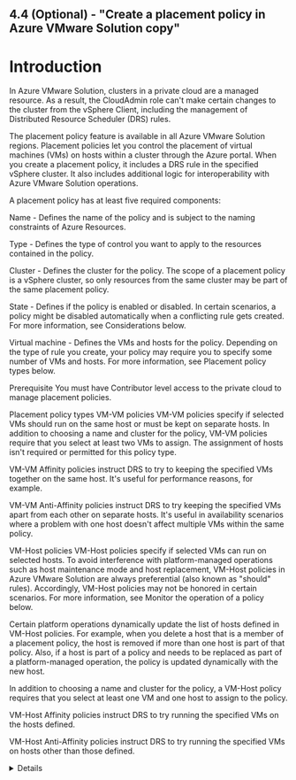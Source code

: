 4.4 (Optional) - "Create a placement policy in Azure VMware Solution copy"
---

# Introduction

In Azure VMware Solution, clusters in a private cloud are a managed resource. As a result, the CloudAdmin role can't make certain changes to the cluster from the vSphere Client, including the management of Distributed Resource Scheduler (DRS) rules.

The placement policy feature is available in all Azure VMware Solution regions. Placement policies let you control the placement of virtual machines (VMs) on hosts within a cluster through the Azure portal. When you create a placement policy, it includes a DRS rule in the specified vSphere cluster. It also includes additional logic for interoperability with Azure VMware Solution operations.

A placement policy has at least five required components:

Name - Defines the name of the policy and is subject to the naming constraints of Azure Resources.

Type - Defines the type of control you want to apply to the resources contained in the policy.

Cluster - Defines the cluster for the policy. The scope of a placement policy is a vSphere cluster, so only resources from the same cluster may be part of the same placement policy.

State - Defines if the policy is enabled or disabled. In certain scenarios, a policy might be disabled automatically when a conflicting rule gets created. For more information, see Considerations below.

Virtual machine - Defines the VMs and hosts for the policy. Depending on the type of rule you create, your policy may require you to specify some number of VMs and hosts. For more information, see Placement policy types below.

Prerequisite
You must have Contributor level access to the private cloud to manage placement policies.

Placement policy types
VM-VM policies
VM-VM policies specify if selected VMs should run on the same host or must be kept on separate hosts. In addition to choosing a name and cluster for the policy, VM-VM policies require that you select at least two VMs to assign. The assignment of hosts isn't required or permitted for this policy type.

VM-VM Affinity policies instruct DRS to try to keeping the specified VMs together on the same host. It's useful for performance reasons, for example.

VM-VM Anti-Affinity policies instruct DRS to try keeping the specified VMs apart from each other on separate hosts. It's useful in availability scenarios where a problem with one host doesn't affect multiple VMs within the same policy.

VM-Host policies
VM-Host policies specify if selected VMs can run on selected hosts. To avoid interference with platform-managed operations such as host maintenance mode and host replacement, VM-Host policies in Azure VMware Solution are always preferential (also known as "should" rules). Accordingly, VM-Host policies may not be honored in certain scenarios. For more information, see Monitor the operation of a policy below.

Certain platform operations dynamically update the list of hosts defined in VM-Host policies. For example, when you delete a host that is a member of a placement policy, the host is removed if more than one host is part of that policy. Also, if a host is part of a policy and needs to be replaced as part of a platform-managed operation, the policy is updated dynamically with the new host.

In addition to choosing a name and cluster for the policy, a VM-Host policy requires that you select at least one VM and one host to assign to the policy.

VM-Host Affinity policies instruct DRS to try running the specified VMs on the hosts defined.

VM-Host Anti-Affinity policies instruct DRS to try running the specified VMs on hosts other than those defined.

<details>

## Create a placement policy
There is no defined limit to the number of policies that you create. However, the more placement constraints you create, the more challenging it is for vSphere DRS to effectively move virtual machines within the cluster and provide the resources needed by the workloads.

Make sure to review the requirements for the policy type.

In your Azure VMware Solution private cloud, under Manage, select Placement policies > + Create.

### Tip

You may also select the Cluster from the Placement Policy overview pane and then select Create.

Provide a descriptive name, select the policy type, and select the cluster where the policy is created. Then select Enabled.

### Warning

If you disable the policy, then the policy and the underlying DRS rule are created, but the policy actions are ignored until you enable the policy.

If you selected VM-Host affinity or VM-Host anti-affinity as the type, select + Add hosts and the hosts to include in the policy. You can select multiple hosts.

### Note

The select hosts pane shows how many VM-Host policies are associated with the host and the total number of VMs contained in those associated policies.

Select + Add virtual machine and the VMs to include in the policy. You can select multiple VMs.

### Note

The select hosts pane shows how many VM-Host policies are associated with the host and the total number of VMs contained in those associated policies.

Once you've finished adding the VMs you want, select Add virtual machines.

Select Next: Review and create to review your policy.

Select Create policy. If you want to make changes, select Back: Basics.

After the placement policy gets created, select Refresh to see it in the list.

Screenshot showing the placement policy as Enabled after it's created.

Edit a placement policy
You can change the state of a policy, add a new resource, or unassign an existing resource.

Change the policy state
You can change the state of a policy to Enabled or Disabled.

In your Azure VMware Solution private cloud, under Manage, select Placement policies.

For the policy you want to edit, select More (...) and then select Edit.

### Tip

You can disable a policy from the Placement policy overview by selecting Disable from the Settings drop-down. You can't enable a policy from the Settings drop-down.

If the policy is enabled but you want to disable it, select Disabled and then select Disabled on the confirmation message. Otherwise, if the policy is disabled and you want to enable it, select Enable.

Select Review + update.

Review the changes and select Update policy. If you want to make changes, select Back: Basics.

Update the resources in a policy